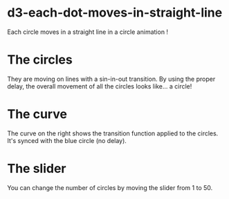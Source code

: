 # d3-each-dot-moves-in-straight-line
Each circle moves in a straight line in a circle animation !

# The circles
They are moving on lines with a sin-in-out transition. By using the proper delay, the overall movement of all the circles looks like... a circle! 

# The curve
The curve on the right shows the transition function applied to the circles. It's synced with the blue circle (no delay).

# The slider
You can change the number of circles by moving the slider from 1 to 50.
